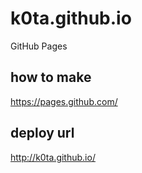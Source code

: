 k0ta.github.io
==============

GitHub Pages


how to make 
------------

https://pages.github.com/


deploy url
--------------
http://k0ta.github.io/
